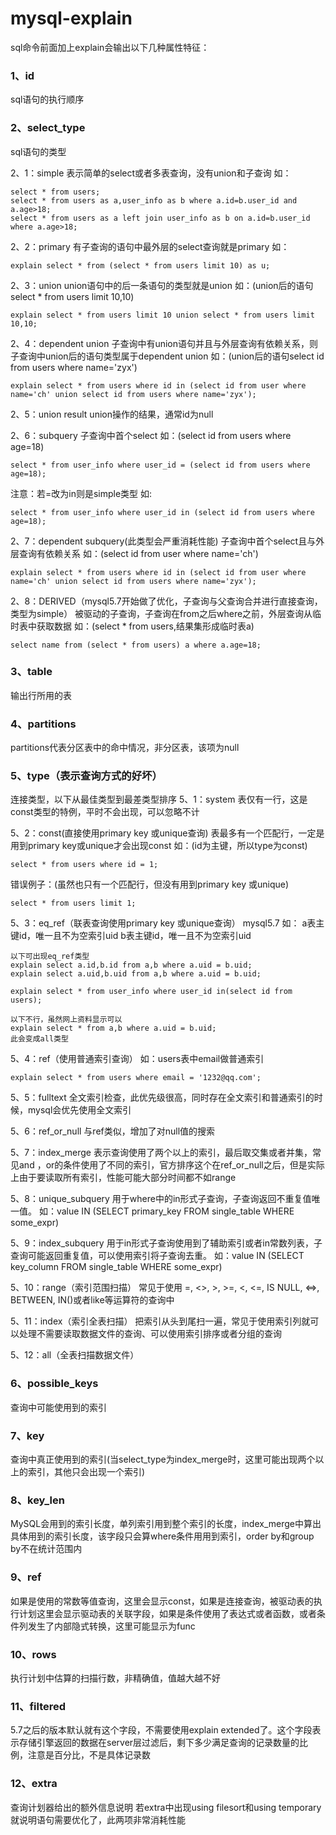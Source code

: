 # mysql-explain
sql命令前面加上explain会输出以下几种属性特征：

### 1、id
sql语句的执行顺序

### 2、select_type
sql语句的类型

2、1：simple
表示简单的select或者多表查询，没有union和子查询
如：
```
select * from users;
select * from users as a,user_info as b where a.id=b.user_id and a.age>18;
select * from users as a left join user_info as b on a.id=b.user_id where a.age>18;
```

2、2：primary
有子查询的语句中最外层的select查询就是primary
如：
```
explain select * from (select * from users limit 10) as u;
```

2、3：union
union语句中的后一条语句的类型就是union
如：(union后的语句select * from users limit 10,10)
```
explain select * from users limit 10 union select * from users limit 10,10;
```

2、4：dependent union
子查询中有union语句并且与外层查询有依赖关系，则子查询中union后的语句类型属于dependent union
如：(union后的语句select id from users where name='zyx')
```
explain select * from users where id in (select id from user where name='ch' union select id from users where name='zyx');
```

2、5：union result
union操作的结果，通常id为null

2、6：subquery
子查询中首个select
如：(select id from users where age=18)
```
select * from user_info where user_id = (select id from users where age=18);
```

注意：若=改为in则是simple类型
如:
```
select * from user_info where user_id in (select id from users where age=18);
```

2、7：dependent subquery(此类型会严重消耗性能)
子查询中首个select且与外层查询有依赖关系
如：(select id from user where name='ch')
```
explain select * from users where id in (select id from user where name='ch' union select id from users where name='zyx');
```

2、8：DERIVED（mysql5.7开始做了优化，子查询与父查询合并进行直接查询，类型为simple）
被驱动的子查询，子查询在from之后where之前，外层查询从临时表中获取数据
如：(select * from users,结果集形成临时表a)
```
select name from (select * from users) a where a.age=18;
```

### 3、table
输出行所用的表

### 4、partitions
partitions代表分区表中的命中情况，非分区表，该项为null

### 5、type（表示查询方式的好坏）
连接类型，以下从最佳类型到最差类型排序
5、1：system
表仅有一行，这是const类型的特例，平时不会出现，可以忽略不计

5、2：const(直接使用primary key 或unique查询)
表最多有一个匹配行，一定是用到primary key或unique才会出现const
如：(id为主键，所以type为const)
```
select * from users where id = 1;
```

错误例子：(虽然也只有一个匹配行，但没有用到primary key 或unique)
```
select * from users limit 1;
```

5、3：eq_ref（联表查询使用primary key 或unique查询）
mysql5.7
如：
a表主键id，唯一且不为空索引uid
b表主键id，唯一且不为空索引uid
```
以下可出现eq_ref类型
explain select a.id,b.id from a,b where a.uid = b.uid;
explain select a.uid,b.uid from a,b where a.uid = b.uid;

explain select * from user_info where user_id in(select id from users);
```

```
以下不行，虽然网上资料显示可以
explain select * from a,b where a.uid = b.uid;
此会变成all类型
```

5、4：ref（使用普通索引查询）
如：users表中email做普通索引
```
explain select * from users where email = '1232@qq.com';
```

5、5：fulltext
全文索引检查，此优先级很高，同时存在全文索引和普通索引的时候，mysql会优先使用全文索引

5、6：ref_or_null
与ref类似，增加了对null值的搜索

5、7：index_merge
表示查询使用了两个以上的索引，最后取交集或者并集，常见and ，or的条件使用了不同的索引，官方排序这个在ref_or_null之后，但是实际上由于要读取所有索引，性能可能大部分时间都不如range

5、8：unique_subquery
用于where中的in形式子查询，子查询返回不重复值唯一值。
如：value IN (SELECT primary_key FROM single_table WHERE some_expr)

5、9：index_subquery
用于in形式子查询使用到了辅助索引或者in常数列表，子查询可能返回重复值，可以使用索引将子查询去重。
如：value IN (SELECT key_column FROM single_table WHERE some_expr)

5、10：range（索引范围扫描）
常见于使用 =, <>, >, >=, <, <=, IS NULL, <=>, BETWEEN, IN()或者like等运算符的查询中

5、11：index（索引全表扫描）
把索引从头到尾扫一遍，常见于使用索引列就可以处理不需要读取数据文件的查询、可以使用索引排序或者分组的查询

5、12：all（全表扫描数据文件）

### 6、possible_keys
查询中可能使用到的索引

### 7、key
查询中真正使用到的索引(当select_type为index_merge时，这里可能出现两个以上的索引，其他只会出现一个索引)

### 8、key_len
MySQL会用到的索引长度，单列索引用到整个索引的长度，index_merge中算出具体用到的索引长度，该字段只会算where条件用用到索引，order by和group by不在统计范围内

### 9、ref
如果是使用的常数等值查询，这里会显示const，如果是连接查询，被驱动表的执行计划这里会显示驱动表的关联字段，如果是条件使用了表达式或者函数，或者条件列发生了内部隐式转换，这里可能显示为func

### 10、rows
执行计划中估算的扫描行数，非精确值，值越大越不好

### 11、filtered
5.7之后的版本默认就有这个字段，不需要使用explain extended了。这个字段表示存储引擎返回的数据在server层过滤后，剩下多少满足查询的记录数量的比例，注意是百分比，不是具体记录数

### 12、extra
查询计划器给出的额外信息说明
若extra中出现using filesort和using temporary就说明语句需要优化了，此两项非常消耗性能



